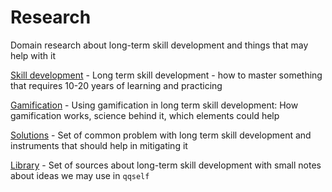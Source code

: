 # Research

Domain research about long-term skill development and things that may help with it

[Skill development](skill_development.md) - Long term skill development - how to master something that requires 10-20 years of learning and practicing

[Gamification](gamification.md) - Using gamification in long term skill development: How gamification works, science behind it, which elements could help

[Solutions](solutions.md) - Set of common problem with long term skill development and instruments that should help in mitigating it

[Library](library.md) - Set of sources about long-term skill development with small notes about ideas we may use in `qqself`